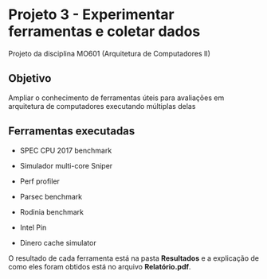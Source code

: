 # Projeto 3 - Experimentar ferramentas e coletar dados

Projeto da disciplina MO601 (Arquitetura de Computadores II)


## Objetivo

Ampliar o conhecimento de ferramentas úteis para avaliações em arquitetura de computadores executando múltiplas delas

## Ferramentas executadas

- SPEC CPU 2017 benchmark

- Simulador multi-core Sniper

- Perf profiler

- Parsec benchmark

- Rodinia benchmark

- Intel Pin

- Dinero cache simulator


O resultado de cada ferramenta está na pasta **Resultados** e a explicação de como eles foram obtidos está no arquivo **Relatório.pdf**.
